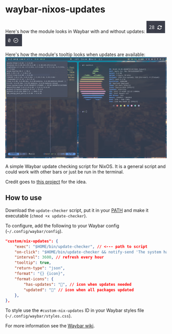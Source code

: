 # waybar-nixos-updates
Here's how the module looks in Waybar with and without updates:
![Screenshot with updates](screenshot-thumbnail-has-updates.png)
![Screenshot updates](screenshot-thumbnail-updated.png)

Here's how the module's tooltip looks when updates are available:
![Screenshot with updates](screenshot-has-updates.png)

A simple Waybar update checking script for NixOS. It is a general script and could work with other bars or just be run in the terminal.

Credit goes to [this project](https://github.com/J-Carder/waybar-apt-updates) for the idea.

## How to use

Download the `update-checker` script, put it in your [PATH](https://unix.stackexchange.com/a/26059) and make it executable (`chmod +x update-checker`).

To configure, add the following to your Waybar config (`~/.config/waybar/config`).


```json
"custom/nix-updates": {
    "exec": "$HOME/bin/update-checker", // <--- path to script
    "on-click": "$HOME/bin/update-checker && notify-send 'The system has been updated'", // refresh on click
    "interval": 3600, // refresh every hour
    "tooltip": true,
    "return-type": "json",
    "format": "{} {icon}",
    "format-icons": {
        "has-updates": "", // icon when updates needed
        "updated": "" // icon when all packages updated
    },
},
```

To style use the `#custom-nix-updates` ID in your Waybar styles file (`~/.config/waybar/styles.css`).

For more information see the [Waybar wiki](https://github.com/Alexays/Waybar/wiki).



